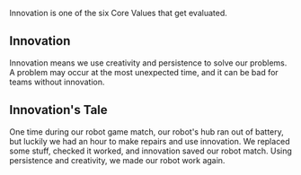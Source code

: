 Innovation is one of the six Core Values that get evaluated.

## Innovation

Innovation means we use creativity and persistence to solve our problems. A problem may occur at the most unexpected time, and it can be bad for teams without innovation.

## Innovation's Tale

One time during our robot game match, our robot's hub ran out of battery, but luckily we had an hour to make repairs and use innovation.
We replaced some stuff, checked it worked, and innovation saved our robot match. Using persistence and creativity, we made our robot work again.
